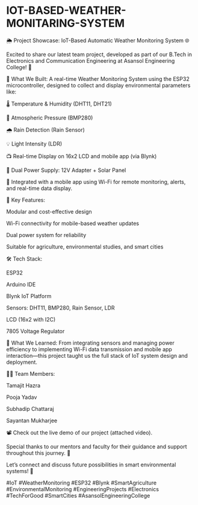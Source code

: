 # IOT-BASED-WEATHER-MONITARING-SYSTEM


🌦️ Project Showcase: IoT-Based Automatic Weather Monitoring System 🌐

Excited to share our latest team project, developed as part of our B.Tech in Electronics and Communication Engineering at Asansol Engineering College! 🚀

🎯 What We Built:
A real-time Weather Monitoring System using the ESP32 microcontroller, designed to collect and display environmental parameters like:

🌡️ Temperature & Humidity (DHT11, DHT21)

🧭 Atmospheric Pressure (BMP280)

🌧️ Rain Detection (Rain Sensor)

💡 Light Intensity (LDR)

📺 Real-time Display on 16x2 LCD and mobile app (via Blynk)

🔋 Dual Power Supply: 12V Adapter + Solar Panel

📱 Integrated with a mobile app using Wi-Fi for remote monitoring, alerts, and real-time data display.

🔧 Key Features:

Modular and cost-effective design

Wi-Fi connectivity for mobile-based weather updates

Dual power system for reliability

Suitable for agriculture, environmental studies, and smart cities

🛠️ Tech Stack:

ESP32

Arduino IDE

Blynk IoT Platform

Sensors: DHT11, BMP280, Rain Sensor, LDR

LCD (16x2 with I2C)

7805 Voltage Regulator

🧠 What We Learned:
From integrating sensors and managing power efficiency to implementing Wi-Fi data transmission and mobile app interaction—this project taught us the full stack of IoT system design and deployment.

👨‍💻 Team Members:

Tamajit Hazra

Pooja Yadav

Subhadip Chattaraj

Sayantan Mukharjee

📽️ Check out the live demo of our project (attached video).

Special thanks to our mentors and faculty for their guidance and support throughout this journey. 🙏

Let’s connect and discuss future possibilities in smart environmental systems! 🌱

#IoT #WeatherMonitoring #ESP32 #Blynk #SmartAgriculture #EnvironmentalMonitoring #EngineeringProjects #Electronics #TechForGood #SmartCities #AsansolEngineeringCollege

